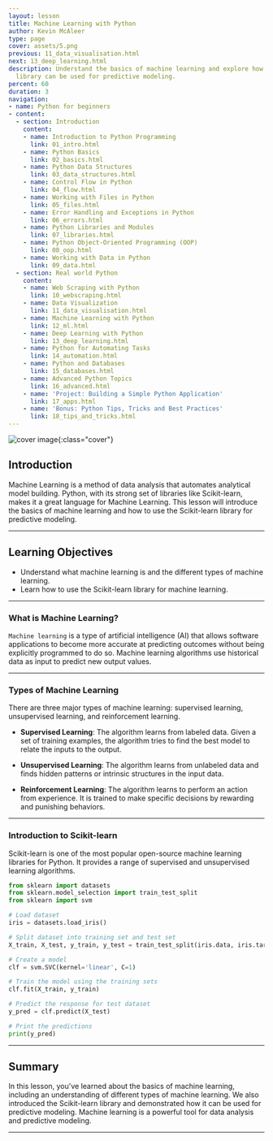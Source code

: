 ```yaml
---
layout: lesson
title: Machine Learning with Python
author: Kevin McAleer
type: page
cover: assets/5.png
previous: 11_data_visualisation.html
next: 13_deep_learning.html
description: Understand the basics of machine learning and explore how Python's Scikit-learn
  library can be used for predictive modeling.
percent: 60
duration: 3
navigation:
- name: Python for beginners
- content:
  - section: Introduction
    content:
    - name: Introduction to Python Programming
      link: 01_intro.html
    - name: Python Basics
      link: 02_basics.html
    - name: Python Data Structures
      link: 03_data_structures.html
    - name: Control Flow in Python
      link: 04_flow.html
    - name: Working with Files in Python
      link: 05_files.html
    - name: Error Handling and Exceptions in Python
      link: 06_errors.html
    - name: Python Libraries and Modules
      link: 07_libraries.html
    - name: Python Object-Oriented Programming (OOP)
      link: 08_oop.html
    - name: Working with Data in Python
      link: 09_data.html
  - section: Real world Python
    content:
    - name: Web Scraping with Python
      link: 10_webscraping.html
    - name: Data Visualization
      link: 11_data_visualisation.html
    - name: Machine Learning with Python
      link: 12_ml.html
    - name: Deep Learning with Python
      link: 13_deep_learning.html
    - name: Python for Automating Tasks
      link: 14_automation.html
    - name: Python and Databases
      link: 15_databases.html
    - name: Advanced Python Topics
      link: 16_advanced.html
    - name: 'Project: Building a Simple Python Application'
      link: 17_apps.html
    - name: 'Bonus: Python Tips, Tricks and Best Practices'
      link: 18_tips_and_tricks.html
---
```



![cover image]({{page.cover}}){:class="cover"}

## Introduction

Machine Learning is a method of data analysis that automates analytical model building. Python, with its strong set of libraries like Scikit-learn, makes it a great language for Machine Learning. This lesson will introduce the basics of machine learning and how to use the Scikit-learn library for predictive modeling.

---

## Learning Objectives

- Understand what machine learning is and the different types of machine learning.
- Learn how to use the Scikit-learn library for machine learning.

---

### What is Machine Learning?

`Machine learning` is a type of artificial intelligence (AI) that allows software applications to become more accurate at predicting outcomes without being explicitly programmed to do so. Machine learning algorithms use historical data as input to predict new output values.

---

### Types of Machine Learning

There are three major types of machine learning: supervised learning, unsupervised learning, and reinforcement learning.

- **Supervised Learning**: The algorithm learns from labeled data. Given a set of training examples, the algorithm tries to find the best model to relate the inputs to the output.

- **Unsupervised Learning**: The algorithm learns from unlabeled data and finds hidden patterns or intrinsic structures in the input data.

- **Reinforcement Learning**: The algorithm learns to perform an action from experience. It is trained to make specific decisions by rewarding and punishing behaviors.

---

### Introduction to Scikit-learn

Scikit-learn is one of the most popular open-source machine learning libraries for Python. It provides a range of supervised and unsupervised learning algorithms.

```python
from sklearn import datasets
from sklearn.model_selection import train_test_split
from sklearn import svm

# Load dataset
iris = datasets.load_iris()

# Split dataset into training set and test set
X_train, X_test, y_train, y_test = train_test_split(iris.data, iris.target, test_size=0.4, random_state=0)

# Create a model
clf = svm.SVC(kernel='linear', C=1)

# Train the model using the training sets
clf.fit(X_train, y_train)

# Predict the response for test dataset
y_pred = clf.predict(X_test)

# Print the predictions
print(y_pred)
```

---

## Summary

In this lesson, you've learned about the basics of machine learning, including an understanding of different types of machine learning. We also introduced the Scikit-learn library and demonstrated how it can be used for predictive modeling. Machine learning is a powerful tool for data analysis and predictive modeling.

---
